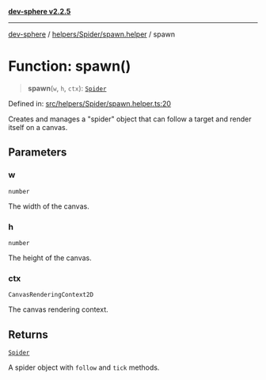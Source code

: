 [**dev-sphere v2.2.5**](../../../../README.md)

***

[dev-sphere](../../../../modules.md) / [helpers/Spider/spawn.helper](../README.md) / spawn

# Function: spawn()

> **spawn**(`w`, `h`, `ctx`): [`Spider`](../../../../types/Spider/spider.type/type-aliases/Spider.md)

Defined in: [src/helpers/Spider/spawn.helper.ts:20](https://github.com/DumbNoxx/DevSphere/blob/eb3f80846f33282f6e0329ed2bac1585e686cd76/src/helpers/Spider/spawn.helper.ts#L20)

Creates and manages a "spider" object that can follow a target and render itself on a canvas.

## Parameters

### w

`number`

The width of the canvas.

### h

`number`

The height of the canvas.

### ctx

`CanvasRenderingContext2D`

The canvas rendering context.

## Returns

[`Spider`](../../../../types/Spider/spider.type/type-aliases/Spider.md)

A spider object with `follow` and `tick` methods.
